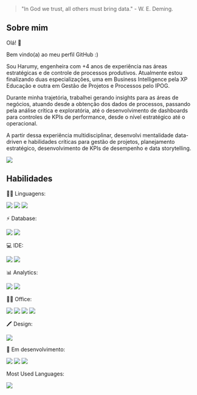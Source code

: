 > "In God we trust, all others must bring data." - W. E. Deming.

## Sobre mim

Olá! 👋

Bem vindo(a) ao meu perfil GitHub :)

Sou Harumy, engenheira com +4 anos de experiência nas áreas estratégicas e de controle de processos produtivos. Atualmente estou finalizando duas especializações, uma em Business Intelligence pela XP Educação e outra em Gestão de Projetos e Processos pelo IPOG.

Durante minha trajetória, trabalhei gerando insights para as áreas de negócios, atuando desde a obtenção dos dados de processos, passando pela análise crítica e exploratória, até o desenvolvimento de dashboards para controles de KPIs de performance, desde o nível estratégico até o operacional.

A partir dessa experiência multidisciplinar, desenvolvi mentalidade data-driven e habilidades críticas para gestão de projetos, planejamento estratégico, desenvolvimento de KPIs de desempenho e data storytelling.

[<img src="https://img.shields.io/badge/linkedin-%230077B5.svg?&style=for-the-badge&logo=linkedin&logoColor=white" />](https://www.linkedin.com/in/harumy-yokota/) 



## Habilidades

👩‍💻 Linguagens:

<img src="https://img.shields.io/badge/R-276DC3?style=for-the-badge&logo=r&logoColor=white" /> <img src="https://img.shields.io/badge/Markdown-000000?style=for-the-badge&logo=markdown&logoColor=white" /> <img src="https://img.shields.io/badge/SQL-F80000?style=for-the-badge&logo=oracle&logoColor=black" />

⚡ Database:

<img src="https://img.shields.io/badge/MySQL-005C84?style=for-the-badge&logo=mysql&logoColor=white" /> <img src="https://img.shields.io/badge/PostgreSQL-316192?style=for-the-badge&logo=postgresql&logoColor=white" />

💻 IDE:

<img src="https://img.shields.io/badge/RStudio-75AADB?style=for-the-badge&logo=RStudio&logoColor=white" /> <img src="https://img.shields.io/badge/sublime_text-%23575757.svg?&style=for-the-badge&logo=sublime-text&logoColor=important" />

📊 Analytics:

<img src="https://img.shields.io/badge/PowerBI-F2C811?style=for-the-badge&logo=Power%20BI&logoColor=white" />  <img src="https://img.shields.io/badge/Tableau-E97627?style=for-the-badge&logo=Tableau&logoColor=white" />

👨‍💻 Office:

<img src="https://img.shields.io/badge/Microsoft_Excel-217346?style=for-the-badge&logo=microsoft-excel&logoColor=white" /> <img src="https://img.shields.io/badge/Notion-000000?style=for-the-badge&logo=notion&logoColor=white" /> <img src="https://img.shields.io/badge/Overleaf-47A141?style=for-the-badge&logo=Overleaf&logoColor=white" /> <img src="https://img.shields.io/badge/Trello-0052CC?style=for-the-badge&logo=trello&logoColor=white" />

🖍 Design:

<img src="https://img.shields.io/badge/Figma-F24E1E?style=for-the-badge&logo=figma&logoColor=white" />

🌱 Em desenvolvimento: 

<img src="https://img.shields.io/badge/Python-FFD43B?style=for-the-badge&logo=python&logoColor=blue" />  <img src="https://img.shields.io/badge/SQLite-07405E?style=for-the-badge&logo=sqlite&logoColor=white" /> <img src="https://img.shields.io/badge/Jupyter-F37626.svg?&style=for-the-badge&logo=Jupyter&logoColor=white" />

Most Used Languages:

<img src="https://github-readme-stats.vercel.app/api/top-langs/?username={username}" />
